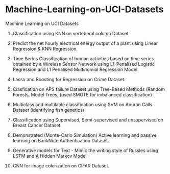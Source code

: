 # Machine-Learning-on-UCI-Datasets
Machine Learning on UCI Datasets

1. Classification using KNN on verteberal column Dataset.

2. Predict the net hourly electrical energy output of a plant using Linear Regression & KNN Regression.

3. Time Series Classification of human activities based on time series obtained by a Wireless Sensor Network using L1-Penalised
Logistic Regression and L1 Penalised Multinomial Regression Model.

4. Lasso and Boosting for Regression on Crime Dataset. 

5. Clasfication on APS failure Dataset using Tree-Based Methods (Random Forests, Model Trees, (used SMOTE for imbalanced classification)

6. Multiclass and multilable classification using SVM on Anuran Calls Dataset (identifying fish genetics)

7. Classification using Supervised, Semi-supervised and unsupervised on Breast Cancer Dataset.

8. Demonstrated (Monte-Carlo Simulation) Active learning and passive learning on BankNote Authentication Dataset.

9. Generative models for Text - Mimic the writing style of Russles using LSTM and A Hidden Markov Model

10. CNN for image colorization on CIFAR Dataset. 



